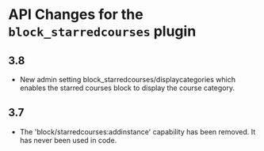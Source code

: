 # API Changes for the `block_starredcourses` plugin

## 3.8

- New admin setting block_starredcourses/displaycategories which enables the starred courses block
  to display the course category.

## 3.7

- The 'block/starredcourses:addinstance' capability has been removed. It has never been used in code.
